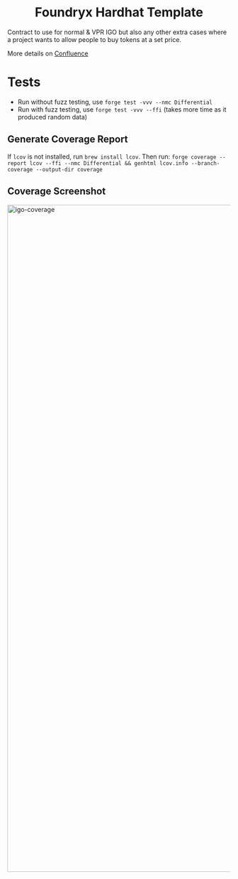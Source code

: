 # <h1 align="center"> Foundryx Hardhat Template </h1>

Contract to use for normal & VPR IGO but also any other extra cases where a project wants to allow people to buy tokens at a set price.

More details on [Confluence](https://seedifymetastudios.atlassian.net/l/cp/bcc1Xhfr)

# Tests

-   Run without fuzz testing, use `forge test -vvv --nmc Differential`
-   Run with fuzz testing, use `forge test -vvv --ffi` (takes more time as it produced random data)

## Generate Coverage Report

If `lcov` is not installed, run `brew install lcov`.
Then run: `forge coverage --report lcov --ffi --nmc Differential && genhtml lcov.info --branch-coverage --output-dir coverage`

## Coverage Screenshot

<img width="1501" alt="igo-coverage" src="https://user-images.githubusercontent.com/37904797/234664715-e7806581-c14c-4ac2-91c4-224d8724a2f1.png">
